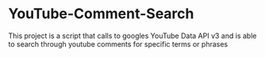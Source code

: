 # YouTube-Comment-Search
This project is a script that calls to googles YouTube Data API v3 and is able to search through youtube comments for specific terms or phrases
